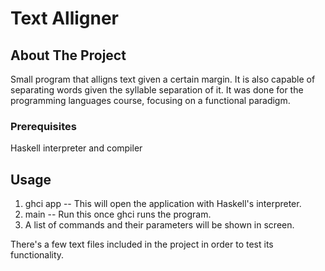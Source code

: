 # Text Alligner

<!-- ABOUT THE PROJECT -->
## About The Project
Small program that alligns text given a certain margin. It is also capable of separating words
given the syllable separation of it. It was done for the programming languages course, focusing
on a functional paradigm.

### Prerequisites

Haskell interpreter and compiler

<!-- USAGE EXAMPLES -->
## Usage
1. ghci app -- This will open the application with Haskell's interpreter.
2. main -- Run this once ghci runs the program.
3. A list of commands and their parameters will be shown in screen.

There's a few text files included in the project in order to test its functionality.
